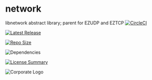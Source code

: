 # network
libnetwork abstract library; parent for EZUDP and EZTCP
[![CircleCI](https://img.shields.io/circleci/build/github/InnovAnon-Inc/network/?color=%23FF1100&logo=InnovAnon%2C%20Inc.&logoColor=%23FF1133&style=plastic)](https://circleci.com/gh/InnovAnon-Inc/network/)

[![Latest Release](https://img.shields.io/github/commits-since/InnovAnon-Inc/network//latest?color=%23FF1100&include_prereleases&logo=InnovAnon%2C%20Inc.&logoColor=%23FF1133&style=plastic)](https://github.com/InnovAnon-Inc/network//releases/latest)

[![Repo Size](https://img.shields.io/github/repo-size/InnovAnon-Inc/network/?color=%23FF1100&logo=InnovAnon%2C%20Inc.&logoColor=%23FF1133&style=plastic)](https://github.com/InnovAnon-Inc/network/)

![Dependencies](https://img.shields.io/librariesio/github/InnovAnon-Inc/network/?color=%23FF1100&style=plastic)

[![License Summary](https://img.shields.io/github/license/InnovAnon-Inc/network/?color=%23FF1100&label=Free%20Code%20for%20a%20Free%20World%21&logo=InnovAnon%2C%20Inc.&logoColor=%23FF1133&style=plastic)](https://tldrlegal.com/license/unlicense#summary)

![Corporate Logo](https://i.imgur.com/UD8y4Is.gif)

